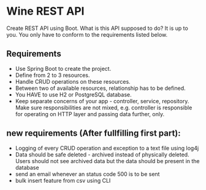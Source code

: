 # Wine REST API

Create REST API using Boot. What is this API supposed to do? It is up to you. You only have to conform to the requirements listed below.

## Requirements
- Use Spring Boot to create the project.
- Define from 2 to 3 resources.
- Handle CRUD operations on these resources.
- Between two of available resources, relationship has to be defined.
- You HAVE to use H2 or PostgreSQL database.
- Keep separate concerns of your app - controller, service, repository. Make sure responsibilities are not mixed, e.g. controller is responsible for operating on HTTP layer and passing data further, only.


## new requirements (After fullfilling first part):

- Logging of every CRUD operation and exception to a text file using log4j
- Data should be safe deleted - archived instead of physically deleted. Users should not see archived data but the data should be present in the database
- send an email whenever an status code 500 is to be sent
- bulk insert feature from csv using CLI